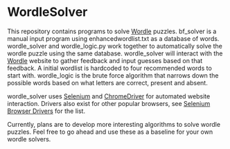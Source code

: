 # WordleSolver

This repository contains programs to solve [Wordle](https://www.nytimes.com/games/wordle/index.html) puzzles.  bf_solver is a manual input program using enhancedwordlist.txt as a database of words.  wordle_solver and wordle_logic.py work together to automatically solve the wordle puzzle using the same database.  wordle_solver will interact with the [Wordle](https://www.nytimes.com/games/wordle/index.html) website to gather feedback and input guesses based on that feedback.  A initial wordlist is hardcoded to four recommended words to start with.  wordle_logic is the brute force algorithm that narrows down the possible words based on what letters are correct, present and absent.  

wordle_solver uses [Selenium](https://www.selenium.dev/) and [ChromeDriver](https://chromedriver.chromium.org/downloads) for automated website interaction. Drivers also exist for other popular browsers, see [Selenium Browser Drivers](https://www.selenium.dev/documentation/webdriver/getting_started/install_drivers/) for the list.

Currently, plans are to develop more interesting algorithms to solve wordle puzzles.  Feel free to go ahead and use these as a baseline for your own wordle solvers.
